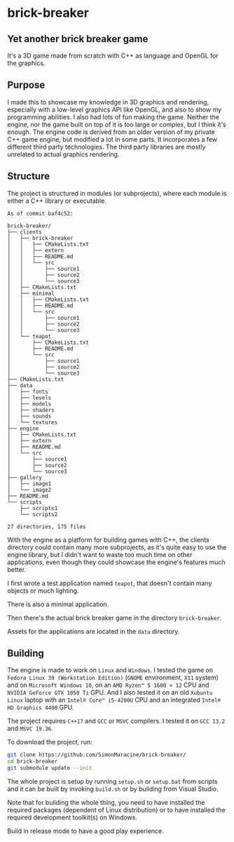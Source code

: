 # brick-breaker

## Yet another brick breaker game

It's a 3D game made from scratch with C++ as language and OpenGL for the graphics.

## Purpose

I made this to showcase my knowledge in 3D graphics and rendering, especially with a low-level graphics API like
OpenGL, and also to show my programming abilities. I also had lots of fun making the game. Neither the engine, nor the
game built on top of it is too large or complex, but I think it's enough. The engine code is derived from an older
version of my private C++ game engine, but modified a lot in some parts. It incorporates a few different third party
technologies. The third party libraries are mostly unrelated to actual graphics rendering.

## Structure

The project is structured in modules (or subprojects), where each module is either a C++ library or executable.

    As of commit baf4c52:

    brick-breaker/
    ├── clients
    │   ├── brick-breaker
    │   │   ├── CMakeLists.txt
    │   │   ├── extern
    │   │   ├── README.md
    │   │   └── src
    │   │       ├── source1
    │   │       ├── source2
    │   │       └── source3
    │   ├── CMakeLists.txt
    │   ├── minimal
    │   │   ├── CMakeLists.txt
    │   │   ├── README.md
    │   │   └── src
    │   │       ├── source1
    │   │       ├── source2
    │   │       └── source3
    │   └── teapot
    │       ├── CMakeLists.txt
    │       ├── README.md
    │       └── src
    │           ├── source1
    │           ├── source2
    │           └── source3
    ├── CMakeLists.txt
    ├── data
    │   ├── fonts
    │   ├── levels
    │   ├── models
    │   ├── shaders
    │   ├── sounds
    │   └── textures
    ├── engine
    │   ├── CMakeLists.txt
    │   ├── extern
    │   ├── README.md
    │   └── src
    │       ├── source1
    │       ├── source2
    │       └── source3
    ├── gallery
    │   ├── image1
    │   └── image2
    ├── README.md
    └── scripts
        ├── scripts1
        └── scripts2

    27 directories, 175 files

With the engine as a platform for building games with C++, the clients directory could contain many more subprojects,
as it's quite easy to use the engine library, but I didn't want to waste too much time on other applications, even
though they could showcase the engine's features much better.

I first wrote a test application named `teapot`, that doesn't contain many objects or much lighting.

There is also a minimal application.

Then there's the actual brick breaker game in the directory `brick-breaker`.

Assets for the applications are located in the `data` directory.

## Building

The engine is made to work on `Linux` and `Windows`. I tested the game on `Fedora Linux 39 (Workstation Edition)`
(`GNOME` environment, `X11` system) and on `Microsoft Windows 10`, on an `AMD Ryzen™ 5 1600 × 12` CPU and
`NVIDIA GeForce GTX 1050 Ti` GPU. And I also tested it on an old `Xubuntu Linux` laptop with an `Intel® Core™ i5-4200U`
CPU and an integrated `Intel® HD Graphics 4400` GPU.

The project requires `C++17` and `GCC` or `MSVC` compilers. I tested it on `GCC 13.2` and `MSVC 19.36`.

To download the project, run:

```sh
git clone https://github.com/SimonMaracine/brick-breaker/
cd brick-breaker
git submodule update --init
```

The whole project is setup by running `setup.sh` or `setup.bat` from scripts and it can be built by invoking `build.sh`
or by building from Visual Studio.

Note that for building the whole thing, you need to have installed the required packages (dependent of Linux
distribution) or to have installed the required development toolkit(s) on Windows.

Build in release mode to have a good play experience.
